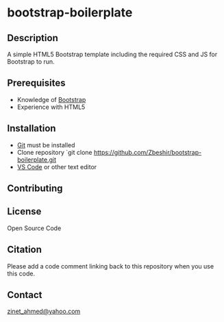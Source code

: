# bootstrap-boilerplate
## Description
A simple HTML5 Bootstrap template including the required CSS and JS for Bootstrap to run.
## Prerequisites
- Knowledge of [Bootstrap](https://getbootstrap.com/docs/5.1/getting-started/download/)
- Experience with HTML5
## Installation
- [Git](https://git-scm.com/) must be installed
- Clone repository `git clone https://github.com/Zbeshir/bootstrap-boilerplate.git
- [VS Code](https://code.visualstudio.com/) or other text editor
## Contributing
## License
Open Source Code
## Citation
Please add a code comment linking back to this repository when you use this code.
## Contact
zinet_ahmed@yahoo.com
